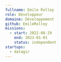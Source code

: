 ```yaml
---
fullname: Emile Rolley
role: Développeur 
domaine: Développement
github: EmileRolley
missions:
  - start: 2022-08-29
    end: 2023-01-01
    status: independent
startups:
  - datagir
---
```


